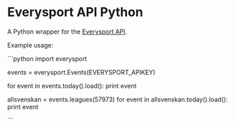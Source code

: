 Everysport API Python 
=====================

A Python wrapper for the [Everysport API](https://github.com/menmo/everysport-api-documentation). 


Example usage:

´´´python
import everysport

events = everysport.Events(EVERYSPORT_APIKEY)

for event in events.today().load():
	print event


allsvenskan = events.leagues(57973)
for event in allsvenskan.today().load():
	print event
	
´´´


